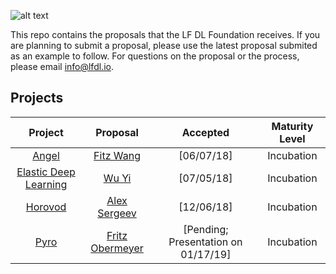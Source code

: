 ![alt text](https://www.linuxfoundation.org/wp-content/uploads/2018/08/lfdl-horizontal-color-768x63.png)

This repo contains the proposals that the LF DL Foundation receives. If you are planning to submit a proposal, please use the latest proposal submited as an example to follow. For questions on the proposal or the process, please email info@lfdl.io. 

## Projects

**Project**|**Proposal**|**Accepted**|**Maturity Level**
:-----:|:-----:|:-----:|:-----:
[Angel](https://github.com/Angel-ML/angel/)|[Fitz Wang](https://github.com/LFDLFoundation/proposing-projects/blob/master/proposals/angel.adoc)|[06/07/18]|Incubation
[Elastic Deep Learning](https://github.com/PaddlePaddle/edl)|[Wu Yi](https://github.com/LFDLFoundation/proposing-projects/blob/master/proposals/edl.adoc)|[07/05/18]|Incubation
[Horovod](https://github.com/uber/horovod/)|[Alex Sergeev](https://github.com/LFDLFoundation/proposing-projects/blob/master/proposals/horovod.adoc)|[12/06/18]|Incubation
[Pyro](https://pyro.ai)|[Fritz Obermeyer](https://github.com/LFDLFoundation/proposing-projects/blob/master/proposals/pyro.adoc)|[Pending; Presentation on 01/17/19]|Incubation
